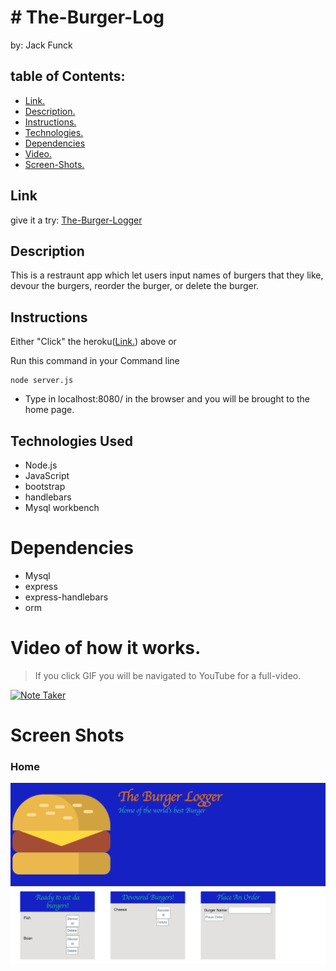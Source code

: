 # # The-Burger-Log
by: Jack Funck


## table of Contents:
 - [Link.](#link)
 - [ Description. ](#desc)
 - [ Instructions. ](#instr)
 - [Technologies.](#tc)
 - [Dependencies](#dep)
 - [ Video. ](#video)
 - [Screen-Shots.](#sc)

<a name="link"></a>
## Link
give it a try: <a href="https://the-burger-logger.herokuapp.com" target="_blank">The-Burger-Logger</a>

<a name="desc"></a>
## Description
This is a restraunt app which let users input names of burgers that they like, devour the burgers, reorder the burger, or delete the burger.


<a name="instr"></a>
## Instructions
Either "Click" the heroku([Link.](#link)) above or

Run this command in your Command line
```
node server.js
```
* Type in localhost:8080/ in the browser and you will be brought to the home page.


<a name="tc"></a>
## Technologies Used
* Node.js
* JavaScript
* bootstrap
* handlebars
* Mysql workbench

<a name="dep"></a>
# Dependencies
* Mysql
* express
* express-handlebars
* orm



<a name="video"></a>
# Video of how it works.
> If you click GIF you will be navigated to YouTube for a full-video.

[![Note Taker](https://media.giphy.com/media/VizPEjiPYmJUnuZfUh/giphy.gif)](https://youtu.be/Rxt_xdiYwHM)



<a name="sc"></a>
# Screen Shots
### Home
<img src="public/assets/image/bur.png">
